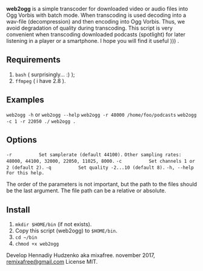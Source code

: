 **web2ogg** is a simple transcoder for downloaded video or audio files into Ogg Vorbis with batch mode.
When transcoding is used decoding into a wav-file (decompression) and then encoding into Ogg Vorbis.
Thus, we avoid degradation of quality during transcoding.
This script is very convenient when transcoding downloaded podcasts (spotlight) for later listening in a player or a smartphone.
I hope you will find it useful ))) .

Requirements
-------------

   1. `bash`   ( surprisingly... :) );
   2. `ffmpeg` ( i have 2.8 ).

Examples
---------

   `web2ogg -h` or `web2ogg --help`
   `web2ogg -r 48000 /home/foo/podcasts`
   `web2ogg -c 1 -r 22050 ./`
   `web2ogg .`

Options
--------
   `-r          Set samplerate (default 44100).`
               `Other sampling rates:`
                   `48000, 44100, 32000, 22050, 11025, 8000.`
   `-c          Set channels 1 or 2 (default 2).`
   `-q          Set quality -2...10 (default 8).`
   `-h, --help  For this help.`

The order of the parameters is not important, but the path to the files should be the last argument.
The file path can be a relative or absolute.

Install
--------
   1. `mkdir $HOME/bin` (if not exists).
   2. Copy this script (web2ogg) to `$HOME/bin`.
   3. `cd ~/bin`
   4. `chmod +x web2ogg`

Develop Hennadiy Hudzenko aka mixafree.
november 2017, remixafree@gmail.com
License MIT.